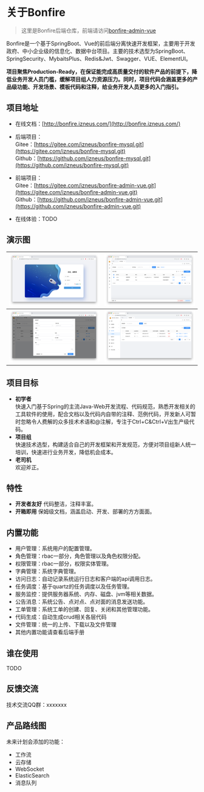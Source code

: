 # 关于Bonfire
> 这里是Bonfire后端仓库，前端请访问[bonfire-admin-vue](https://gitee.com/izneus/bonfire-admin-vue.git)

Bonfire是一个基于SpringBoot、Vue的前后端分离快速开发框架，主要用于开发政府、中小企业级的信息化、数据中台项目。主要的技术选型为SpringBoot、SpringSecurity、MybaitsPlus、Redis&Jwt、Swagger、VUE、ElementUI。
   
**项目聚焦Production-Ready，在保证能完成高质量交付的软件产品的前提下，降低业务开发人员门槛，缓解项目组人力资源压力。同时，项目代码会涵盖更多的产品级功能、开发场景、模板代码和注释，给业务开发人员更多的入门指引。**

<!-- [![GitHub Watchers](https://img.shields.io/github/watchers/izneus/bonfire?style=social)](https://github.com/izneus/bonfire)
[![Github Stars](https://img.shields.io/github/stars/izneus/bonfire?style=social)](https://github.com/izneus/bonfire)
[![Github Forks](https://img.shields.io/github/forks/izneus/bonfire?style=social)](https://github.com/izneus/bonfire) -->

## 项目地址
- 在线文档：[http://bonfire.izneus.com/](http://bonfire.izneus.com/)

- 后端项目：   
Gitee：[https://gitee.com/izneus/bonfire-mysql.git](https://gitee.com/izneus/bonfire-mysql.git)   
Github：[https://github.com/izneus/bonfire-mysql.git](https://github.com/izneus/bonfire-mysql.git)

- 前端项目：   
Gitee：[https://gitee.com/izneus/bonfire-admin-vue.git](https://gitee.com/izneus/bonfire-admin-vue.git)   
Github：[https://github.com/izneus/bonfire-admin-vue.git](https://github.com/izneus/bonfire-admin-vue.git)

- 在线体验：TODO

## 演示图
| ![登录页](/images/login.png) | ![用户管理](/images/user.png) |
| --- | --- |
| ![新增用户](/images/user3.png) | ![调度任务](/images/job.png) |

## 项目目标
- **初学者**   
快速入门基于Spring的主流Java-Web开发流程、代码规范，熟悉开发相关的工具软件的使用，配合文档以及代码内自带的注释、范例代码，开发新人可暂时忽略令人费解的众多技术术语和@注解，专注于Ctrl+C&Ctrl+V出生产级代码。
- **项目组**   
快速技术选型，构建适合自己的开发框架和开发规范，方便对项目组新人统一培训，快速进行业务开发，降低机会成本。
- **老司机**   
欢迎斧正。

## 特性
- **开发者友好** 代码整洁，注释丰富。
- **开箱即用** 保姆级文档，涵盖启动、开发、部署的方方面面。

## 内置功能
- 用户管理：系统用户的配置管理。
- 角色管理：rbac一部分，角色管理以及角色权限分配。
- 权限管理：rbac一部分，权限实体管理。
- 字典管理：系统字典管理。
- 访问日志：自动记录系统运行日志和客户端的api调用日志。
- 任务调度：基于quartz的任务调度以及任务管理。
- 服务监控：提供服务器系统、内存、磁盘、jvm等相关数据。
- 公告消息：系统公告、点对点、点对面的消息发送功能。
- 工单管理：系统工单的创建、回复、关闭和其他管理功能。
- 代码生成：自动生成crud相关各层代码
- 文件管理：统一的上传、下载以及文件管理
- 其他内置功能请查看后端手册

## 谁在使用
TODO

## 反馈交流
技术交流QQ群：xxxxxxx

## 产品路线图
未来计划会添加的功能：
- 工作流
- 云存储
- WebSocket
- ElasticSearch
- 消息队列
